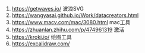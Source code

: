 1. https://getwaves.io/ 波浪SVG
2. https://wangyasai.github.io/Work/datacreators.html
3. https://www.macv.com/mac/3080.html mac工具
4. https://zhuanlan.zhihu.com/p/474961319 激活
5. https://kroki.io/ 绘图工具
6. https://excalidraw.com/
